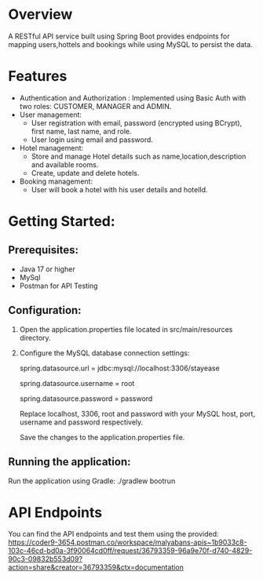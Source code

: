# Overview
A RESTful API service built using Spring Boot provides endpoints for mapping users,hottels and bookings while using MySQL to persist the data.

# Features
* Authentication and Authorization : Implemented using Basic Auth with two roles: CUSTOMER, MANAGER and ADMIN.
* User management:
  + User registration with email, password (encrypted using BCrypt), first name, last name, and role.
  + User login using email and password.
* Hotel management:
  + Store and manage Hotel details such as name,location,description and available rooms.
  + Create, update and delete hotels.
* Booking management:
  + User will book a hotel with his user details and hotelId.

# Getting Started:
## Prerequisites:
* Java 17 or higher
* MySql
* Postman for API Testing

## Configuration:
1. Open the application.properties file located in src/main/resources directory.
2. Configure the MySQL database connection settings:
   
   spring.datasource.url = jdbc:mysql://localhost:3306/stayease
   
   spring.datasource.username = root
   
   spring.datasource.password = password

   Replace localhost, 3306, root and password with your MySQL host, port, username and password respectively.

   Save the changes to the application.properties file.

## Running the application:
Run the application using Gradle:
./gradlew bootrun

# API Endpoints

You can find the API endpoints and test them using the provided:  https://coder9-3654.postman.co/workspace/malyabans-apis~1b9033c8-103c-46cd-bd0a-3f90064cd0ff/request/36793359-96a9e70f-d740-4829-90c3-09832b553d09?action=share&creator=36793359&ctx=documentation


   
